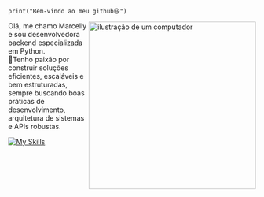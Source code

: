 <code>print("Bem-vindo ao meu github😆")</code>

<img src="https://raw.githubusercontent.com/MicaelliMedeiros/micaellimedeiros/master/image/computer-illustration.png" alt="ilustração de um computador" min-width="400px" max-width="400px" width="340px" align="right">

<p align="left"> 
  Olá, me chamo Marcelly e sou desenvolvedora backend especializada em Python. <br>
  🚀Tenho paixão por construir soluções eficientes, escaláveis e bem estruturadas, sempre buscando boas práticas de desenvolvimento, arquitetura de sistemas e APIs robustas.
</p>

[![My Skills](https://skillicons.dev/icons?i=python,flask,aws,redis,mongodb)](https://skillicons.dev)
